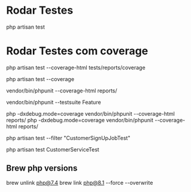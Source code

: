 # Rodar Testes

php artisan test

# Rodar Testes com coverage

php artisan test --coverage-html tests/reports/coverage

php artisan test --coverage

vendor/bin/phpunit --coverage-html reports/

vendor/bin/phpunit --testsuite Feature

php -dxdebug.mode=coverage vendor/bin/phpunit --coverage-html reports/
php -dxdebug.mode=coverage vendor/bin/phpunit --coverage-html reports/

php artisan test --filter "CustomerSignUpJobTest"

php artisan test CustomerServiceTest

## Brew php versions

brew unlink php@7.4
brew link php@8.1 --force --overwrite

##
